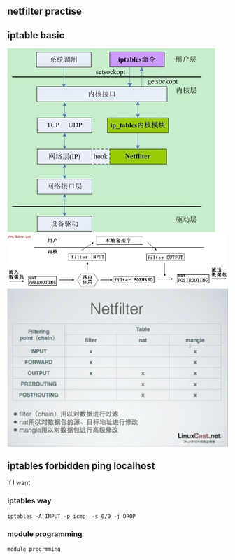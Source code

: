 ## netfilter practise



## iptable basic


![](https://github.com/latermonk/Kernel_in_Practise/raw/master/66_netfilter/img/00_waht_is_netfilter.png)    
![](https://github.com/latermonk/Kernel_in_Practise/raw/master/66_netfilter/img/01_point.jpg)    
![](https://github.com/latermonk/Kernel_in_Practise/raw/master/66_netfilter/img/02_point_and_tables.jpg)    

## iptables forbidden ping localhost

if I want 

### iptables way 

	iptables -A INPUT -p icmp  -s 0/0 -j DROP


### module programming

	module progrmming

